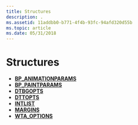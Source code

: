 ```yaml
---
title: Structures
description: .
ms.assetid: 11addbb0-b771-4f4b-93fc-94afd320d55b
ms.topic: article
ms.date: 05/31/2018
---
```


# Structures

-   [**BP\_ANIMATIONPARAMS**](/windows/desktop/api/Uxtheme/ns-uxtheme-bp_animationparams)
-   [**BP\_PAINTPARAMS**](/windows/desktop/api/Uxtheme/ns-uxtheme-bp_paintparams)
-   [**DTBGOPTS**](/windows/desktop/api/Uxtheme/ns-uxtheme-dtbgopts)
-   [**DTTOPTS**](/windows/desktop/api/Uxtheme/ns-uxtheme-dttopts)
-   [**INTLIST**](/windows/desktop/api/UxTheme/ns-uxtheme-intlist)
-   [**MARGINS**](/windows/desktop/api/Uxtheme/ns-uxtheme-margins)
-   [**WTA\_OPTIONS**](/windows/desktop/api/Uxtheme/ns-uxtheme-wta_options)

 

 




